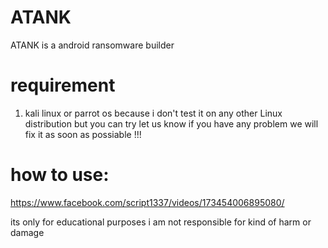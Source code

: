 # ATANK
ATANK is a android ransomware builder

# requirement

1. kali linux or parrot os because i don't test it on any other Linux distribution but you can try let us know if you have any problem we will fix it as soon as possiable !!!


# how to use:
https://www.facebook.com/script1337/videos/173454006895080/

its only for educational purposes i am not responsible for kind of harm or damage
